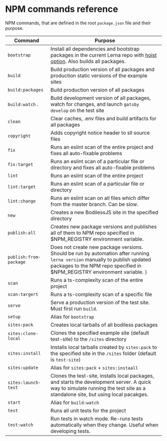 # NPM commands reference

NPM commands, that are defined in the root `package.json` file and their purpose.

| Command                | Purpose |
|------------------------|---------|
| `bootstrap`            | Install all dependencies and bootstrap packages in the current Lerna repo with [hoist option](https://github.com/lerna/lerna/blob/master/commands/bootstrap/README.md#--hoist-glob). Also builds all packages. |
| `build`                | Build production version of all packages and production static versions of the example sites |
| `build:packages`       | Build production version of all packages |
| `build:watch` .        | Build development version of all packages, watch for changes, and launch `gatsby develop` on the test site |
| `clean`                | Clear caches, .env files and build artifacts for all packages |
| `copyright`            | Adds copyright notice header to sll source files |
| `fix`                  | Runs an eslint scan of the entire project and fixes all auto-fixable problems |
| `fix:target`           | Runs an eslint scan of a particular file or directory and fixes all auto-fixable problems |
| `lint`                 | Runs an eslint scan of the entire project |
| `lint:target`          | Runs an eslint scan of a particular file or directory |
| `lint:change`          | Runs an eslint scan on all files which differ from the master branch. Can be slow. |
| `new`                  | Creates a new BodilessJS site in the specified directory |
| `publish:all`          | Creates new package versions and publishes all of them to NPM repo specified in $NPM_REGISTRY environment variable. | 
| `publish:from-package` | Does not create new package versions. Should be run by automation after running `lerna version` manually to publish updated packages to the NPM repo specified in $NPM_REGISTRY environment variable. }
| `scan`                 | Runs a ts-complexity scan of the entire project |
| `scan:targert`         | Runs a ts-complexity scan of a specific file |
| `serve`                | Serve a production version of the test site. Must first run `build`.
| `setup`                | Alias for `bootstrap`
| `sites:pack`           | Creates local tarballs of all bodiless packages |
| `sites:clone-local`    | Clones the specified example site (default test-site) to the `/sites` directory |
| `sites:install`        | Installs local tarballs created by `sites:pack` to the specified site in the `/sites` folder (default is `test-site`) |
| `sites:update`         | Alias for `sites:pack` + `sites:instaall` |
| `sites:launch-test`    | Clones the test-site, installs local packages, and starts the development server.  A quick way to simulate running the test site as a standalone site, but using local pacakges. |
| `start`                | Alias for `build:watch` |
| `test`                 | Runs all unit tests for the project |
| `test:watch`           | Run tests in watch mode. Re-runs tests automatically when they change. Useful when developing tests. |

